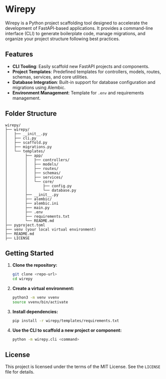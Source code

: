 # Wirepy

Wirepy is a Python project scaffolding tool designed to accelerate the development of FastAPI-based applications. It provides a command-line interface (CLI) to generate boilerplate code, manage migrations, and organize your project structure following best practices.

## Features
- **CLI Tooling**: Easily scaffold new FastAPI projects and components.
- **Project Templates**: Predefined templates for controllers, models, routes, schemas, services, and core utilities.
- **Database Integration**: Built-in support for database configuration and migrations using Alembic.
- **Environment Management**: Template for `.env` and requirements management.

## Folder Structure

```
wirepy/
├── wirepy/
│   ├── __init__.py
│   ├── cli.py
│   ├── scaffold.py
│   ├── migrations.py
│   └── templates/
│        ├── app/
│        │   ├── controllers/
│        │   ├── models/
│        │   ├── routes/
│        │   ├── schemas/
│        │   ├── services/
│        │   └── core/
│        │       ├── config.py
│        │       └── database.py
│        ├── __init__.py
│        ├── alembic/
│        ├── alembic.ini
│        ├── main.py
│        ├── .env
│        ├── requirements.txt
│        └── README.md
├── pyproject.toml
├── venv (your local virtual environment)
├── README.md
├── LICENSE
```

## Getting Started

1. **Clone the repository:**
   ```sh
   git clone <repo-url>
   cd wirepy
   ```
2. **Create a virtual environment:**
   ```sh
   python3 -m venv vvenv
   source vvenv/bin/activate
   ```
3. **Install dependencies:**
   ```sh
   pip install -r wirepy/templates/requirements.txt
   ```
4. **Use the CLI to scaffold a new project or component:**
   ```sh
   python -m wirepy.cli <command>
   ```

## License

This project is licensed under the terms of the MIT License. See the `LICENSE` file for details.

